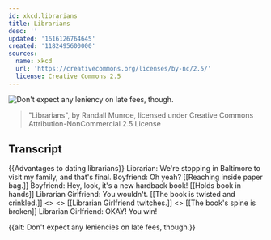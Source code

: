 ```yaml
---
id: xkcd.librarians
title: Librarians
desc: ''
updated: '1616126764645'
created: '1182495600000'
sources:
  name: xkcd
  url: 'https://creativecommons.org/licenses/by-nc/2.5/'
  license: Creative Commons 2.5
---
```

![Don't expect any leniency on late fees, though.](https://imgs.xkcd.com/comics/librarians.png)
> "Librarians", by Randall Munroe, licensed under Creative Commons Attribution-NonCommercial 2.5 License

## Transcript
{{Advantages to dating librarians}}
Librarian: We're stopping in Baltimore to visit my family, and that's final.
Boyfriend: Oh yeah?
[[Reaching inside paper bag.]]
Boyfriend: Hey, look, it's a new hardback book!
[[Holds book in hands]]
Librarian Girlfriend: You wouldn't.
[[The book is twisted and crinkled.]]
<<crinkle>>
<<creak>>
[[Librarian Girlfriend twitches.]]
<<crack>>
[[The book's spine is broken]]
Librarian Girlfriend: OKAY! You win!

{{alt: Don't expect any leniencies on late fees, though.}}
